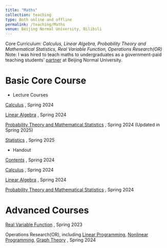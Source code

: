 ```yaml
---
title: "Maths"
collection: teaching
type: Both online and offline
permalink: /teaching/Maths
venue: Beijing Normal University, Bilibili
---
```


Core Curriculum: *Calculus, Linear Algebra, Probability Theory and Mathematical Statistics, Real Variable Function, Operations Research(OR)* Note: I was hired to teach maths to undergraduates as a government-paid teaching students' [partner](https://mailbnueducn-my.sharepoint.com/:b:/g/personal/sjs_mail_bnu_edu_cn/ETC-iBdXiD9ApNWRpXRWE58BUaI8qZSbdt-MbQ2Xp0xjvw?e=RDzHih) at Beijing Normal University.


Basic Core Course
======

* Lecture Courses

[Calculus](https://www.bilibili.com/video/BV1Q7421f7jn/) , Spring 2024

[Linear Algebra](https://www.bilibili.com/video/BV1ar42177QF/) , Spring 2024

[Probability Theory and Mathematical Statistics](https://www.bilibili.com/video/BV1rm421p7y8/) , Spring 2024 (Updated in Spring 2025)

[Statistics](https://b23.tv/5rKszlr) , Spring 2025

* Handout

[Contents](https://github.com/samuelssj123/WareHouse/raw/refs/heads/master/math_mulu.pdf) , Spring 2024

[Calculus](https://github.com/samuelssj123/WareHouse/raw/refs/heads/master/math_Calculus.pdf) , Spring 2024

[Linear Algebra](https://github.com/samuelssj123/WareHouse/raw/refs/heads/master/math_linear_algebra.pdf) , Spring 2024

[Probability Theory and Mathematical Statistics](https://github.com/samuelssj123/WareHouse/raw/refs/heads/master/math_pro_sta.pdf) , Spring 2024

Advanced Courses
======

[Real Variable Function](https://www.bilibili.com/video/BV1nu411Y77F/) , Spring 2023

Operations Research(OR), including [Linear Programming](https://www.bilibili.com/video/BV1bF4m1T7nF/), [Nonlinear Programming](https://www.bilibili.com/video/BV1Ct421T7Fm/), [Graph Theory](https://www.bilibili.com/video/BV1sJ4m1K76Z/) , Spring 2024

